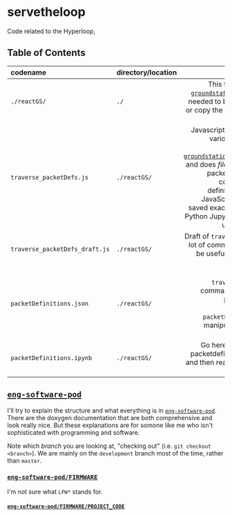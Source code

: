 # servetheloop
Code related to the Hyperloop, 

## Table of Contents

| codename | directory/location | brief description, key words |  
| :------  | :----------------- | ---------------------------: | 
| `./reactGS/` | `./`      | This folder mirrors parts of the [`react-groundstation` github repository](https://github.com/rLoopTeam/react-groundstation), only parts needed to be separately tested; it'll "mirror" or copy the directory structure of that github repo as much as possible |
| `traverse_packetDefs.js`  | `./reactGS/`  | Javascript/node.js script that prints out the various key, value pairs of the packet definitions found in [`react-groundstation/config/packetDefinitions.js`](https://github.com/rLoopTeam/react-groundstation/blob/master/config/packetDefinitions.js), and does *file I/O*, i.e. saves to a `.json` file the packet definitions.  There is no manual copying and pasting as the packet definitions are `module.exports`'ed as a JavaScript object to this script and then saved exactly to a JSON file.  Then go to the Python Jupyter notebook to see examples of using it, [`packetDefinitions.ipynb`]() |  
|`traverse_packetDefs_draft.js`  | `./reactGS/`  | Draft of `traverse_packetDefs.js` - contains a lot of commands commented out, but might be useful pedagogically as I was learning node.js |  
| `packetDefinitions.json` | `./reactGS/` | This is created by running `node traverse_packetDefs_draft.js` in the command prompt; it's a JSON file of the packet definitions used in `react-groundstation`, directly from `packetDefinitions.js` in that repo; then manipulate this data however you want (Excel file, Python dict, etc.) |
| `packetDefinitions.ipynb` | `./reactGS/` | Go here.  It steps you through saving the packetdefinitions directly into JSON format and then reading it into a Python list for easy manipulation |  

## [`eng-software-pod`](https://github.com/rLoopTeam/eng-software-pod/tree/development/FIRMWARE)

I'll try to explain the structure and what everything is in [`eng-software-pod`](https://github.com/rLoopTeam/eng-software-pod/tree/development/FIRMWARE).  There are the doxygen documentation that are both comprehensive and look really nice.  But these explanations are for somone like me who isn't sophisticated with programming and software.

Note which *branch* you are looking at, "checking out" (i.e. `git checkout <branch>`).  We are mainly on the `development` branch most of the time, rather than `master`.  

### [`eng-software-pod/FIRMWARE`](https://github.com/rLoopTeam/eng-software-pod/tree/development/FIRMWARE)

I'm not sure what `LFW*` stands for.

#### [`eng-software-pod/FIRMWARE/PROJECT_CODE`](https://github.com/rLoopTeam/eng-software-pod/tree/development/FIRMWARE/PROJECT_CODE)







